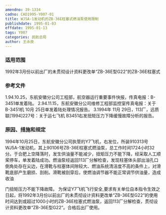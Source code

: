 ```yaml
---
amendno: 39-1334
cadno: CAD1995-Y007-01
title: WJ5A-1发动机的ZB-36E柱塞式燃油泵使用限制
publishdate: 1995-01-03
effdate: 1995-01-13
tags: Y007
categories: 民航总局
author: 王永良
---
```


### 适用范围 
1992年3月份以前出厂的未贯彻设计资料更改单“ZB-36E型G22”的ZB-36E柱塞式

<!--more-->
### 参考文件
1.94.10.25，东航安徽分公司工程部，航空器运行重要事件快报，传真电报：B-3451单发着陆。
    2.94.11.15，东航安徽分公司维修工程部监控室传真电报：关于 B-3451机 10月 25日单发着陆处理情况报告。
 3.1994年 11月 29日，113厂，远质联[1994]227号：关于运七飞机 B3451右发扭矩压力下降缓慢故障分析的报告。

### 原因、措施和规定 
1994年10月25日，东航安徽分公司执管的Y7飞机，右发位，所装910313号WJ5A-1发动机，其上90106号ZB-36E柱塞式燃油泵，总工作时间1724小时32分。于合肥上空降落时，发生供油量不能减少，扭矩压力不能下降，经采取人工顺桨停车，单发着陆成功。燃油泵经返回113厂分解检查，发现柱塞体头部出油孔口倒角处存在尖边，在滑靴与柱塞体间隙较大、燃油系统清洁度不高的条件上，对滑靴底部产生磨损、刮削。滑靴被刮穿后，使燃油调节器不能正常调节供油量，造成收油
  
门扭矩压力不能下降故障。 
    为保证Y7飞机飞行安全,要求有关单位自本指令生效之日起，将1992年3月份以前出厂的未贯彻设计资料更改单“ZB-36E型G22”的使用时间达到或超过1000小时的ZB-36E柱塞式燃油泵，返回113厂分解检查，贯彻设计资料更改单“ZB-36E型G22”。合格后出厂使用。
